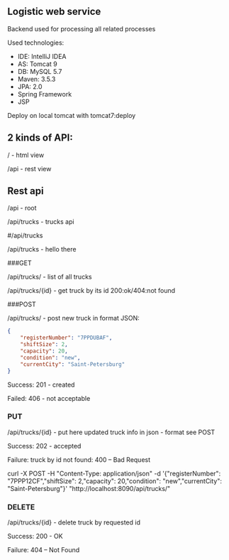 ## Logistic web service

Backend used for processing all related processes

Used technologies:

- IDE: IntelliJ IDEA
- AS: Tomcat 9
- DB: MySQL 5.7
- Maven: 3.5.3
- JPA: 2.0
- Spring Framework
- JSP

Deploy on local tomcat with tomcat7:deploy

## 2 kinds of API:

<server>/ - html view

<server>/api - rest view



## Rest api

<server>/api - root

<server>/api/trucks - trucks api



#/api/trucks

<server>/api/trucks - hello there

###GET

<server>/api/trucks/ - list of all trucks

<server>/api/trucks/{id} - get truck by its id 200:ok/404:not found

###POST 

<server>/api/trucks/ - post new truck in format JSON:

```json
{
    "registerNumber": "7PPDUBAF",
 	"shiftSize": 2,
 	"capacity": 20,
 	"condition": "new",
 	"currentCity": "Saint-Petersburg"
}
```

Success: 201 - created

Failed: 406 - not acceptable



### PUT

<server>/api/trucks/{id} - put here updated truck info in json - format see POST

Success: 202 - accepted

Failure: truck by id not found: 400 – Bad Request

curl -X POST -H "Content-Type: application/json" -d '{"registerNumber": "7PPP12CF","shiftSize": 2,"capacity": 20,"condition": "new","currentCity": "Saint-Petersburg"}' "http://localhost:8090/api/trucks/" 



### DELETE

<server>/api/trucks/{id} - delete truck by requested id

Success: 200 - OK

Failure: 404 – Not Found